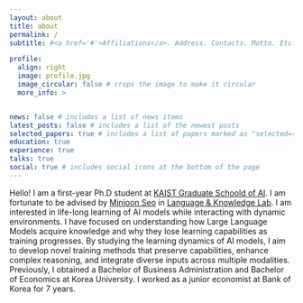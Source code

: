 ```yaml
---
layout: about
title: about
permalink: /
subtitle: #<a href='#'>Affiliations</a>. Address. Contacts. Motto. Etc.

profile:
  align: right
  image: profile.jpg
  image_circular: false # crops the image to make it circular
  more_info: >


news: false # includes a list of news items
latest_posts: false # includes a list of the newest posts
selected_papers: true # includes a list of papers marked as "selected={true}"
education: true
experience: true
talks: true
social: true # includes social icons at the bottom of the page
---
```


Hello! I am a first-year Ph.D student at [KAIST Graduate Schoold of AI](https://gsai.kaist.ac.kr/). I am fortunate to be advised by [Minjoon Seo](https://seominjoon.github.io) in [Language & Knowledge Lab](https://LKLab.kaist.ac.kr/). I am interested in life-long learning of AI models while interacting with dynamic environments. I have focused on understanding how Large Language Models acquire knowledge and why they lose learning capabilities as training progresses. By studying the learning dynamics of AI models, I aim to develop novel training methods that preserve capabilities, enhance complex reasoning, and integrate diverse inputs across multiple modalities. Previously, I obtained a Bachelor of Business Administration and Bachelor of Economics at Korea University. I worked as a junior economist at Bank of Korea for 7 years.